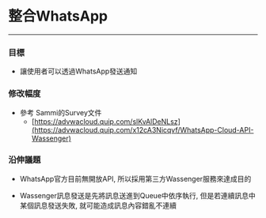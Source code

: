 # 整合WhatsApp

---

### 目標

* 讓使用者可以透過WhatsApp發送通知

### 修改幅度

* 參考 Sammi的Survey文件 
  * [https://advwacloud.quip.com/slKvAlDeNLsz](https://advwacloud.quip.com/x12cA3Nicqvf/WhatsApp-Cloud-API-Wassenger)

### 沿伸議題

* WhatsApp官方目前無開放API, 所以採用第三方Wassenger服務來達成目的

* Wassenger訊息發送是先將訊息送進到Queue中依序執行, 但是若連續訊息中某個訊息發送失敗, 就可能造成訊息內容錯亂不連續



